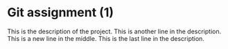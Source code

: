 # Git assignment (1)
This is the description of the project.
This is another line in the description.
This is a new line in the middle.
This is the last line in the description.
